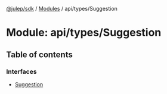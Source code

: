 [@julep/sdk](../README.md) / [Modules](../modules.md) / api/types/Suggestion

# Module: api/types/Suggestion

## Table of contents

### Interfaces

- [Suggestion](../interfaces/api_types_Suggestion.Suggestion.md)
